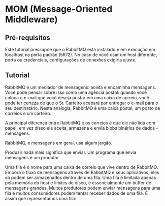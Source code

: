 # MOM (Message-Oriented Middleware)


## Pré-requisitos

Este tutorial pressupõe que o RabbitMQ está instalado e em execução em localhost na porta padrão (5672). No caso de você usar um host diferente, porta ou credenciais, configurações de conexões exigiria ajuste.


## Tutorial

RabbitMQ é um mediador de mensagens: aceita e encaminha mensagens. Você pode pensar sobre isso como uma agência postal: quando você coloca o e-mail que você deseja postar em uma caixa de correio, você pode ter certeza de que o Sr. Carteiro acabará por entregar o e-mail para o seu destinatário. Nesta analogia, RabbitMQ é uma caixa postal, um posto de correios e um carteiro.

A principal diferença entre RabbitMQ e os correios é que ele não lida com papel, em vez disso ele aceita, armazena e envia blobs binários de dados - mensagens.

RabbitMQ, e mensagens em geral, usa algum jargão.

Produzir nada mais significa que enviar. Um programa que envia mensagens é um produtor

Uma fila é o nome para uma caixa de correio que vive dentro de RabbitMQ. Embora o fluxo de mensagens através de RabbitMQ e seus aplicativos, eles só podem ser armazenados dentro de uma fila. Uma fila é limitada apenas pela memória do host e limites de disco, é essencialmente um buffer de mensagens grandes. Muitos produtores podem enviar mensagens para uma fila e muitos consumidores podem tentar receber dados de uma fila. É assim que representamos uma fila: